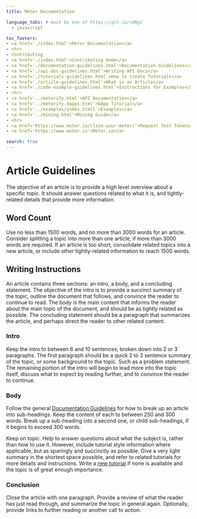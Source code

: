 ```yaml
---
title: Meter Documentation

language_tabs: # must be one of https://git.io/vQNgJ
  - javascript

toc_footers:
- <a href='./index.html'>Meter Documentation</a>
- <hr>
- Contributing
- <a href='./index.html'>Contributing Home</a>
- <a href='./documentation-guidelines.html'>Documentation Guidelines</a>
- <a href='./api-doc-guidelines.html'>Writing API Docs</a>
- <a href='./tutorials-guidelines.html'>How to Create Tutorials</a>
- <a href='./article-guidelines.html'>What is an Article</a>
- <a href='./code-example-guidelines.html'>Instructions for Examples</a>
- <hr>
- <a href='../meterify.html'>API Documentation</a>
- <a href='../meterify.dapps.html'>DApp Tutorial</a>
- <a href='../examples/index.htmll'>Examples</a>
- <a href='../mining.html'>Mining Guide</a>
- <hr>  
- <a href='https://www.meter.io/claim-your-meter/'>Request Test Tokens</a>
- <a href='https://www.meter.io'>Meter.io</a>

search: true
---
```


# Article Guidelines

The objective of an article is to provide a high level overview about a specific topic. It should answer questions related to what it is, and tightly-related details that provide more information.

## Word Count

Use no less than 1500 words, and no more than 3000 words for an article. Consider splitting a topic into more than one article, if more than 3000 words are required. If an article is too short, consolidate related topics into a new article, or include other tightly-related information to reach 1500 words.  

## Writing Instructions

An article contains three sections: an intro, a body, and a concluding statement. The objective of the intro is to provide a succinct summary of the topic, outline the document that follows, and convince the reader to continue to read. The body is the main content that informs the reader about the main topic of the document, and should be as tightly related as possible. The concluding statement should be a paragraph that summarizes the article, and perhaps direct the reader to other related content.

### Intro

Keep the intro to between 6 and 10 sentences, broken down into 2 or 3 paragraphs. The first paragraph should be a quick 2 to 3 sentence summary of the topic, or some background to the topic. Such as a problem statement. The remaining portion of the intro will begin to lead more into the topic itself, discuss what to expect by reading further, and to convince the reader to continue.

### Body

Follow the general [Documentation Guidelines](documentation-guidelines.html) for how to break up an article into sub-headings. Keep the content of each to between 250 and 300 words. Break up a sub-heading into a second one, or child sub-headings, if it begins to exceed 300 words.

Keep on topic. Help to answer questions about what the subject is, rather than how to use it. However, include tutorial style information where applicable, but as sparingly and succinctly as possible. Give a very light summary in the shortest space possible, and refer to related tutorials for more details and instructions. Write a [new tutorial](#tutorial-guidelines.html) if none is available and the topic is of great enough importance.    

### Conclusion

Close the article with one paragraph. Provide a review of what the reader has just read through, and summarize the topic in general again. Optionally, provide links to further reading or another call to action.
